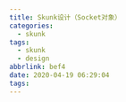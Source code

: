 ```yaml
---
title: Skunk设计（Socket对象）
categories:
  - skunk
tags:
  - skunk
  - design
abbrlink: bef4
date: 2020-04-19 06:29:04
tags:
---
```

